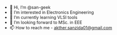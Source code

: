 - 👋 Hi, I’m @san-geek
- 👀 I’m interested in Electronics Engineering
- 🌱 I’m currently learning VLSI tools
- 💞️ I’m looking forward to MSc. in EEE
- 📫 How to reach me - akther.sanzida01@gmail.com

<!---
san-geek/san-geek is a ✨ special ✨ repository because its `README.md` (this file) appears on your GitHub profile.
You can click the Preview link to take a look at your changes.
--->
